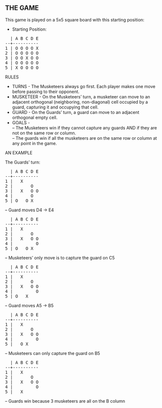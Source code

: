 ## THE GAME

This game is played on a 5x5 square board with this starting position:

* Starting Position: <br />
<pre>
  | A B C D E
--+---------- 
1 | O O O O X 
2 | O O O O O 
3 | O O X O O 
4 | O O O O O 
5 | X O O O O 
</pre>


RULES
* TURNS - The Musketeers always go first. Each player makes one move before passing to their opponent.
* MUSKETEER - On the Musketeers’ turn, a musketeer can move to an adjacent orthogonal (neighboring,
non-diagonal) cell occupied by a guard, capturing it and occupying that cell.
* GUARD - On the Guards’ turn, a guard can move to an adjacent orthogonal empty cell.
* GOALS - <br />
– The Musketeers win if they cannot capture any guards AND if they are not on the same row or column. <br />
– The guards win if all the musketeers are on the same row or column at any point in the game.

AN EXAMPLE

The Guards’ turn: <br />
<pre>
  | A B C D E 
--+---------- 
1 |   X 
2 |       O 
3 |   X   O O 
4 |       O 
5 | O   O X 
</pre>

– Guard moves D4 → E4 <br />
<pre>
  | A B C D E 
--+---------- 
1 |   X 
2 |       O 
3 |   X   O O 
4 |         O 
5 | O   O X 
</pre>

– Musketeers’ only move is to capture the guard on C5 <br />
<pre>
  | A B C D E 
--+---------- 
1 |   X 
2 |       O 
3 |   X   O O 
4 |         O 
5 | O   X 
</pre>

– Guard moves A5 → B5 
<pre>
  | A B C D E 
--+---------- 
1 |   X 
2 |       O 
3 |   X   O O 
4 |         O 
5 |   O X 
</pre>

– Musketeers can only capture the guard on B5 
<pre>
  | A B C D E 
--+---------- 
1 |   X 
2 |       O 
3 |   X   O O 
4 |         O 
5 |   X 
</pre>

– Guards win because 3 musketeers are all on the B column